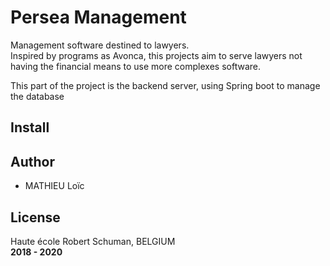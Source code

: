 # Persea Management
Management software destined to lawyers.  
Inspired by programs as Avonca, this projects aim to serve lawyers not having 
the financial means to use more complexes software. 

This part of the project is the backend server, using Spring boot to manage the database

## Install


## Author
+ MATHIEU Loïc

## License
Haute école Robert Schuman, BELGIUM  
**2018 - 2020**
